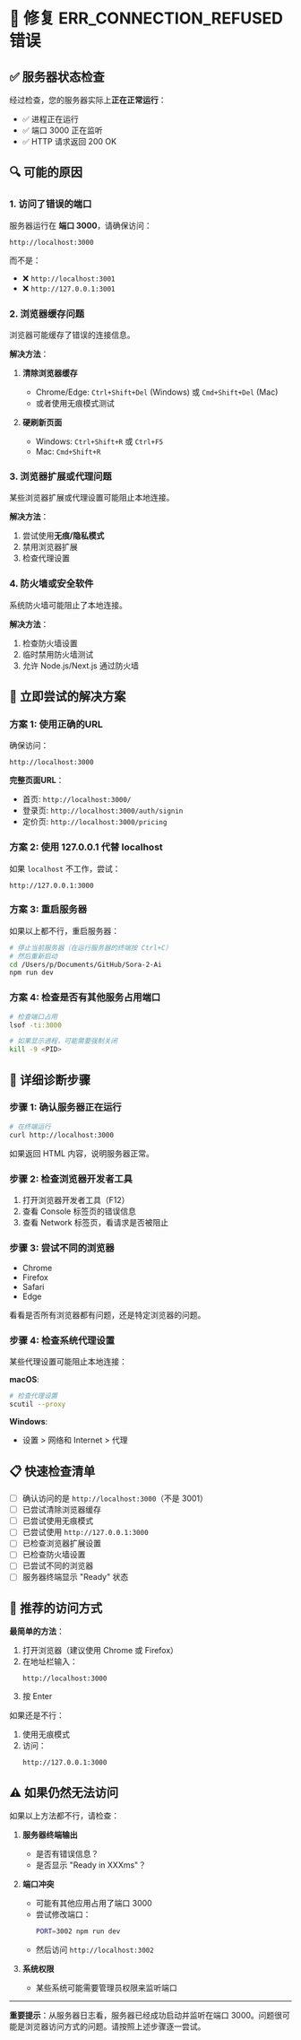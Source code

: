 # 🔧 修复 ERR_CONNECTION_REFUSED 错误

## ✅ 服务器状态检查

经过检查，您的服务器实际上**正在正常运行**：
- ✅ 进程正在运行
- ✅ 端口 3000 正在监听
- ✅ HTTP 请求返回 200 OK

## 🔍 可能的原因

### 1. 访问了错误的端口
服务器运行在 **端口 3000**，请确保访问：
```
http://localhost:3000
```
而不是：
- ❌ `http://localhost:3001`
- ❌ `http://127.0.0.1:3001`

### 2. 浏览器缓存问题
浏览器可能缓存了错误的连接信息。

**解决方法**：
1. **清除浏览器缓存**
   - Chrome/Edge: `Ctrl+Shift+Del` (Windows) 或 `Cmd+Shift+Del` (Mac)
   - 或者使用无痕模式测试

2. **硬刷新页面**
   - Windows: `Ctrl+Shift+R` 或 `Ctrl+F5`
   - Mac: `Cmd+Shift+R`

### 3. 浏览器扩展或代理问题
某些浏览器扩展或代理设置可能阻止本地连接。

**解决方法**：
1. 尝试使用**无痕/隐私模式**
2. 禁用浏览器扩展
3. 检查代理设置

### 4. 防火墙或安全软件
系统防火墙可能阻止了本地连接。

**解决方法**：
1. 检查防火墙设置
2. 临时禁用防火墙测试
3. 允许 Node.js/Next.js 通过防火墙

## 🚀 立即尝试的解决方案

### 方案 1: 使用正确的URL

确保访问：
```
http://localhost:3000
```

**完整页面URL**：
- 首页: `http://localhost:3000/`
- 登录页: `http://localhost:3000/auth/signin`
- 定价页: `http://localhost:3000/pricing`

### 方案 2: 使用 127.0.0.1 代替 localhost

如果 `localhost` 不工作，尝试：
```
http://127.0.0.1:3000
```

### 方案 3: 重启服务器

如果以上都不行，重启服务器：

```bash
# 停止当前服务器（在运行服务器的终端按 Ctrl+C）
# 然后重新启动
cd /Users/p/Documents/GitHub/Sora-2-Ai
npm run dev
```

### 方案 4: 检查是否有其他服务占用端口

```bash
# 检查端口占用
lsof -ti:3000

# 如果显示进程，可能需要强制关闭
kill -9 <PID>
```

## 🔧 详细诊断步骤

### 步骤 1: 确认服务器正在运行

```bash
# 在终端运行
curl http://localhost:3000
```

如果返回 HTML 内容，说明服务器正常。

### 步骤 2: 检查浏览器开发者工具

1. 打开浏览器开发者工具（F12）
2. 查看 Console 标签页的错误信息
3. 查看 Network 标签页，看请求是否被阻止

### 步骤 3: 尝试不同的浏览器

- Chrome
- Firefox
- Safari
- Edge

看看是否所有浏览器都有问题，还是特定浏览器的问题。

### 步骤 4: 检查系统代理设置

某些代理设置可能阻止本地连接：

**macOS**:
```bash
# 检查代理设置
scutil --proxy
```

**Windows**:
- 设置 > 网络和 Internet > 代理

## 📋 快速检查清单

- [ ] 确认访问的是 `http://localhost:3000`（不是 3001）
- [ ] 已尝试清除浏览器缓存
- [ ] 已尝试使用无痕模式
- [ ] 已尝试使用 `http://127.0.0.1:3000`
- [ ] 已检查浏览器扩展设置
- [ ] 已检查防火墙设置
- [ ] 已尝试不同的浏览器
- [ ] 服务器终端显示 "Ready" 状态

## 🎯 推荐的访问方式

**最简单的方法**：

1. 打开浏览器（建议使用 Chrome 或 Firefox）
2. 在地址栏输入：
   ```
   http://localhost:3000
   ```
3. 按 Enter

如果还是不行：

1. 使用无痕模式
2. 访问：
   ```
   http://127.0.0.1:3000
   ```

## ⚠️ 如果仍然无法访问

如果以上方法都不行，请检查：

1. **服务器终端输出**
   - 是否有错误信息？
   - 是否显示 "Ready in XXXms"？

2. **端口冲突**
   - 可能有其他应用占用了端口 3000
   - 尝试修改端口：
     ```bash
     PORT=3002 npm run dev
     ```
   - 然后访问 `http://localhost:3002`

3. **系统权限**
   - 某些系统可能需要管理员权限来监听端口

---

**重要提示**：从服务器日志看，服务器已经成功启动并监听在端口 3000。问题很可能是浏览器访问方式的问题。请按照上述步骤逐一尝试。
